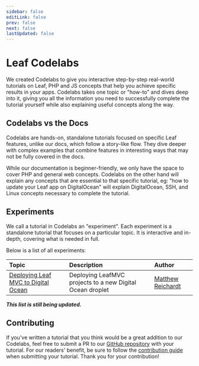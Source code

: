 ```yaml
---
sidebar: false
editLink: false
prev: false
next: false
lastUpdated: false
---
```


# Leaf Codelabs

We created Codelabs to give you interactive step-by-step real-world tutorials on Leaf, PHP and JS concepts that help you achieve specific results in your apps. Codelabs takes one topic or "how-to" and dives deep into it, giving you all the information you need to successfully complete the tutorial yourself while also explaining useful concepts along the way.

## Codelabs vs the Docs

Codelabs are hands-on, standalone tutorials focused on specific Leaf features, unlike our docs, which follow a story-like flow. They dive deeper with complex examples that combine features in interesting ways that may not be fully covered in the docs.

While our documentation is beginner-friendly, we only have the space to cover PHP and general web concepts. Codelabs on the other hand will explain any concepts that are essential to that specific tutorial, eg: "how to update your Leaf app on DigitalOcean" will explain DigitalOcean, SSH, and Linux concepts necessary to complete the tutorial.

## Experiments

We call a tutorial in Codelabs an "experiment". Each experiment is a standalone tutorial that focuses on a particular topic. It is interactive and in-depth, covering what is needed in full.

Below is a list of all experiments:

| Topic                                                   | Description                                                    | Author |
| :------------------------------------------------------ | :------------------------------------------------------------- | :----- |
| [Deploying Leaf MVC to Digital Ocean](/codelabs/experiments/deployment/digitalocean/) | Deploying LeafMVC projects to a new Digital Ocean droplet  | [Matthew Reichardt](https://github.com/matthewjamesr) |

***This list is still being updated.***

## Contributing

If you've written a tutorial that you think would be a great addition to our Codelabs, feel free to submit a PR to our [GitHub repository](https://github.com/leafsphp/docs) with your tutorial. For our readers' benefit, be sure to follow the [contribution guide](/codelabs/contributing) when submitting your tutorial. Thank you for your contribution!
